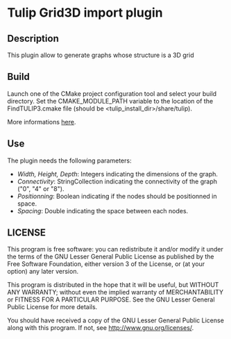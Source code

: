 # Tulip Grid3D import plugin

## Description

This plugin allow to generate graphs whose structure is a 3D grid

## Build

Launch one of the CMake project configuration tool and select your build directory. Set the CMAKE_MODULE_PATH variable to the location of the FindTULIP3.cmake file (should be &lt;tulip_install_dir&gt;/share/tulip).

More informations [here](http://tulip.labri.fr/TulipDrupal/?q=node/1481).

## Use

The plugin needs the following parameters:

 * _Width, Height, Depth_: Integers indicating the dimensions of the graph.
 * _Connectivity_: StringCollection indicating the connectivity of the graph ("0", "4" or "8").
 * _Positionning_: Boolean indicating if the nodes should be positionned in space.
 * _Spacing_: Double indicating the space between each nodes.

## LICENSE

This program is free software: you can redistribute it and/or modify it under the terms of the GNU Lesser General Public License as published by the Free Software Foundation, either version 3 of the License, or (at your option) any later version.

This program is distributed in the hope that it will be useful, but WITHOUT ANY WARRANTY; without even the implied warranty of MERCHANTABILITY or FITNESS FOR A PARTICULAR PURPOSE. See the GNU Lesser General Public License for more details.

You should have received a copy of the GNU Lesser General Public License along with this program. If not, see <http://www.gnu.org/licenses/>.

